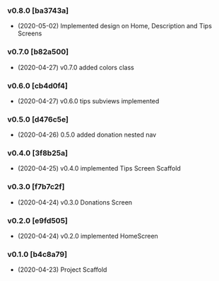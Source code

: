 ### v0.8.0 [ba3743a]
* (2020-05-02) Implemented design on Home, Description and Tips Screens

### v0.7.0 [b82a500]
* (2020-04-27) v0.7.0 added colors class

### v0.6.0 [cb4d0f4]
* (2020-04-27) v0.6.0 tips subviews implemented

### v0.5.0 [d476c5e]
* (2020-04-26) 0.5.0 added donation nested nav

### v0.4.0 [3f8b25a]
* (2020-04-25) v0.4.0 implemented Tips Screen Scaffold

### v0.3.0 [f7b7c2f]
* (2020-04-24) v0.3.0 Donations Screen

### v0.2.0 [e9fd505]
* (2020-04-24) v0.2.0 implemented HomeScreen

### v0.1.0 [b4c8a79]
* (2020-04-23) Project Scaffold

